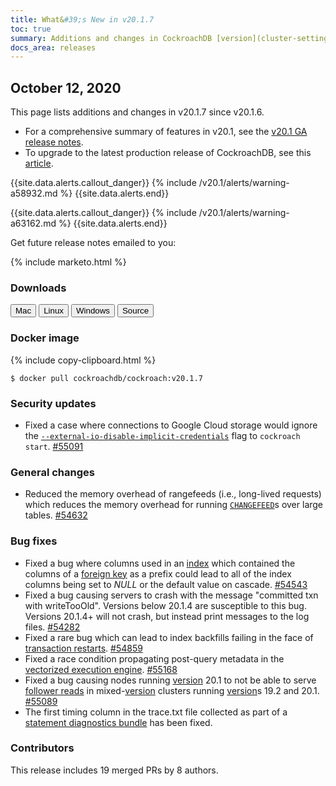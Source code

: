 ```yaml
---
title: What&#39;s New in v20.1.7
toc: true
summary: Additions and changes in CockroachDB [version](cluster-settings.html#setting-version) v20.1.7 since [version](cluster-settings.html#setting-version) v20.1.6
docs_area: releases 
---
```


## October 12, 2020

This page lists additions and changes in v20.1.7 since v20.1.6.

- For a comprehensive summary of features in v20.1, see the [v20.1 GA release notes](v20.1.0.html).
- To upgrade to the latest production release of CockroachDB, see this [article](../{{site.[version](cluster-settings.html#setting-version)s["stable"]}}/upgrade-cockroach-[version](cluster-settings.html#setting-version).html).

{{site.data.alerts.callout_danger}}
{% include /v20.1/alerts/warning-a58932.md %}
{{site.data.alerts.end}}

{{site.data.alerts.callout_danger}}
{% include /v20.1/alerts/warning-a63162.md %}
{{site.data.alerts.end}}

Get future release notes emailed to you:

{% include marketo.html %}

### Downloads

<div id="os-tabs" class="clearfix os-tabs_button-outline-primary">
    <a href="https://binaries.cockroachdb.com/cockroach-v20.1.7.darwin-10.9-amd64.tgz"><button id="mac" data-eventcategory="mac-binary-release-notes">Mac</button></a>
    <a href="https://binaries.cockroachdb.com/cockroach-v20.1.7.linux-amd64.tgz"><button id="linux" data-eventcategory="linux-binary-release-notes">Linux</button></a>
    <a href="https://binaries.cockroachdb.com/cockroach-v20.1.7.windows-6.2-amd64.zip"><button id="windows" data-eventcategory="windows-binary-release-notes">Windows</button></a>
    <a href="https://binaries.cockroachdb.com/cockroach-v20.1.7.src.tgz"><button id="source" data-eventcategory="source-release-notes">Source</button></a>
</div>

### Docker image

{% include copy-clipboard.html %}
~~~shell
$ docker pull cockroachdb/cockroach:v20.1.7
~~~

### Security updates

- Fixed a case where connections to Google Cloud storage would ignore the [`--external-io-disable-implicit-credentials`](../v20.1/cockroach-start.html#external-io-disable-implicit-credentials) flag to `cockroach start`. [#55091][#55091]

### General changes

- Reduced the memory overhead of rangefeeds (i.e., long-lived requests) which reduces the memory overhead for running [`CHANGEFEED`](https://www.cockroachlabs.com/docs/v20.2/stream-data-out-of-cockroachdb-using-changefeeds.html)s over large tables. [#54632][#54632]

### Bug fixes

- Fixed a bug where columns used in an [index](../v20.1/indexes.html) which contained the columns of a [foreign key](../v20.1/foreign-key.html) as a prefix could lead to all of the index columns being set to _NULL_ or the default value on cascade. [#54543][#54543]
- Fixed a bug causing servers to crash with the message "committed txn with writeTooOld". Versions below 20.1.4 are susceptible to this bug. Versions 20.1.4+ will not crash, but instead print messages to the log files. [#54282][#54282]
- Fixed a rare bug which can lead to index backfills failing in the face of [transaction restarts](../v20.1/transactions.html#transaction-retries). [#54859][#54859]
- Fixed a race condition propagating post-query metadata in the [vectorized execution engine](../v20.1/vectorized-execution.html). [#55168][#55168]
- Fixed a bug causing nodes running [version](cluster-settings.html#setting-version) 20.1 to not be able to serve [follower reads](../v20.1/follower-reads.html) in mixed-[version](cluster-settings.html#setting-version) clusters running [version](cluster-settings.html#setting-version)s 19.2 and 20.1. [#55089][#55089]
- The first timing column in the trace.txt file collected as part of a [statement diagnostics bundle](../v20.1/explain-analyze.html#debug-option) has been fixed.

### Contributors

This release includes 19 merged PRs by 8 authors.

[#54282]: https://github.com/cockroachdb/cockroach/pull/54282
[#54543]: https://github.com/cockroachdb/cockroach/pull/54543
[#54632]: https://github.com/cockroachdb/cockroach/pull/54632
[#54859]: https://github.com/cockroachdb/cockroach/pull/54859
[#55089]: https://github.com/cockroachdb/cockroach/pull/55089
[#55091]: https://github.com/cockroachdb/cockroach/pull/55091
[#55168]: https://github.com/cockroachdb/cockroach/pull/55168
